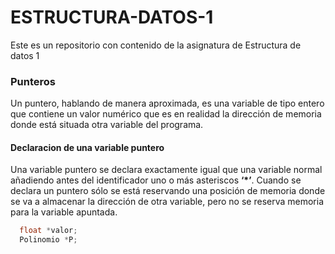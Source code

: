 # ESTRUCTURA-DATOS-1
Este es un repositorio con contenido de la asignatura de Estructura de datos 1
### Punteros

Un puntero, hablando de manera aproximada, es una variable de tipo entero que contiene un valor numérico que es en realidad la dirección de memoria donde está situada otra variable del programa.

#### Declaracion de una variable puntero
Una variable puntero se declara exactamente igual que una variable normal añadiendo antes del identificador uno o más asteriscos **‘*’**.
Cuando se declara un puntero sólo se está reservando una posición de memoria donde se va a almacenar la dirección de otra variable, pero no se reserva memoria para la variable apuntada.
``` cpp
  float *valor;
  Polinomio *P;
```
